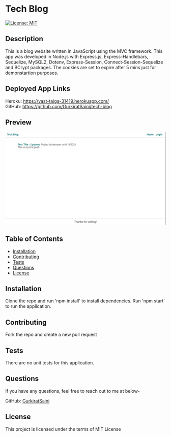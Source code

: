 # Tech Blog
  [![License: MIT](https://img.shields.io/badge/License-MIT-yellow.svg)](https://opensource.org/licenses/MIT)

  ## Description
  This is a blog website written in JavaScript using the MVC framework. This app was developed in Node.js with Express.js, Express-Handlebars, Sequelize, MySQL2, Dotenv, Express-Session, Connect-Session-Sequelize and BCrypt packages. The cookies are set to expire after 5 mins just for demonstartion purposes.

  ## Deployed App Links
  Heroku: https://vast-taiga-31419.herokuapp.com/ <br />
  GitHub: https://github.com/GurkiratSaini/tech-blog

  ## Preview
  ![Screenshot](./public/images/screenshot.png?raw=true)

  ## Table of Contents
  - [Installation](#installation)
  - [Contributing](#contributing)
  - [Tests](#tests)
  - [Questions](#questions)
  - [License](#license)

  ## Installation
  Clone the repo and run 'npm install' to install dependencies. Run 'npm start' to run the application.

  ## Contributing
  Fork the repo and create a new pull request

  ## Tests
  There are no unit tests for this application.

  ## Questions
  If you have any questions, feel free to reach out to me at below- 

  GitHub: [GurkiratSaini](https://github.com/GurkiratSaini)

  ## License
  This project is licensed under the terms of MIT License
  